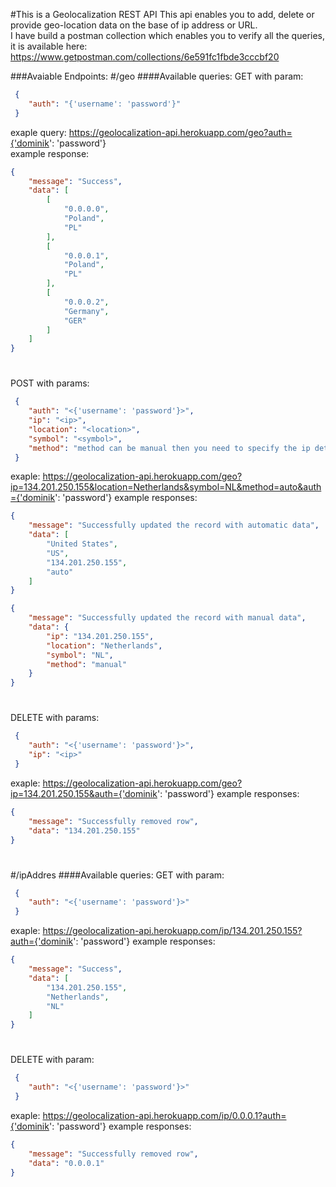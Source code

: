 #This is a Geolocalization REST API
This api enables you to add, delete or provide geo-location data on the base of ip address or URL.<br>
I have build a postman collection which enables you to verify all the queries, it is available here: https://www.getpostman.com/collections/6e591fc1fbde3cccbf20

###Avaiable Endpoints:
#/geo
####Available queries:
GET with param:
```json
 {
    "auth": "{'username': 'password'}"
 }
```
exaple query: https://geolocalization-api.herokuapp.com/geo?auth={'dominik': 'password'}<br>
example response:
```json
{
    "message": "Success",
    "data": [
        [
            "0.0.0.0",
            "Poland",
            "PL"
        ],
        [
            "0.0.0.1",
            "Poland",
            "PL"
        ],
        [
            "0.0.0.2",
            "Germany",
            "GER"
        ]
    ]
}
```
#
POST with params:
```json
 {
    "auth": "<{'username': 'password'}>",
    "ip": "<ip>",
    "location": "<location>",
    "symbol": "<symbol>",
    "method": "method can be manual then you need to specify the ip details(location,symbol) or auto the details will be gethered from ipstack.com"
 }
```
exaple: https://geolocalization-api.herokuapp.com/geo?ip=134.201.250.155&location=Netherlands&symbol=NL&method=auto&auth={'dominik': 'password'}
example responses:
```json
{
    "message": "Successfully updated the record with automatic data",
    "data": [
        "United States",
        "US",
        "134.201.250.155",
        "auto"
    ]
}
```
```json
{
    "message": "Successfully updated the record with manual data",
    "data": {
        "ip": "134.201.250.155",
        "location": "Netherlands",
        "symbol": "NL",
        "method": "manual"
    }
}
```

#
DELETE with params:
```json
 {
    "auth": "<{'username': 'password'}>",
    "ip": "<ip>"
 }
```
exaple: https://geolocalization-api.herokuapp.com/geo?ip=134.201.250.155&auth={'dominik': 'password'}
example responses:
```json
{
    "message": "Successfully removed row",
    "data": "134.201.250.155"
}
```
#
#/ipAddres
####Available queries:
GET with param:
```json
 {
    "auth": "<{'username': 'password'}>"
 }
```
exaple: https://geolocalization-api.herokuapp.com/ip/134.201.250.155?auth={'dominik': 'password'}
example responses:
```json
{
    "message": "Success",
    "data": [
        "134.201.250.155",
        "Netherlands",
        "NL"
    ]
}
```
#
DELETE with param:
```json
 {
    "auth": "<{'username': 'password'}>"
 }
```
exaple: https://geolocalization-api.herokuapp.com/ip/0.0.0.1?auth={'dominik': 'password'}
example responses:
```json
{
    "message": "Successfully removed row",
    "data": "0.0.0.1"
}
```
#